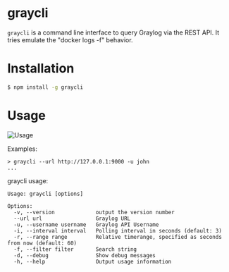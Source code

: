 # graycli

`graycli` is a command line interface to query Graylog via the REST API. It tries emulate the \"docker logs -f\" behavior.

Installation
============

```bash
$ npm install -g graycli
```

Usage
=====

![Usage](https://media.giphy.com/media/1jXzYLoQc2xZvF0oCJ/giphy.gif)

Examples:

    > graycli --url http://127.0.0.1:9000 -u john
    ...

graycli usage:

    Usage: graycli [options]

    Options:
      -v, --version             output the version number
      --url url                 Graylog URL
      -u, --username username   Graylog API Username
      -i, --interval interval   Polling interval in seconds (default: 3)
      -r, --range range         Relative timerange, specified as seconds from now (default: 60)
      -f, --filter filter       Search string
      -d, --debug               Show debug messages
      -h, --help                Output usage information
